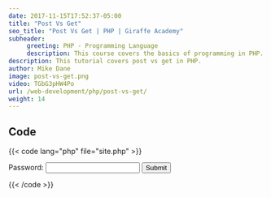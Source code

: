 ```yaml
---
date: 2017-11-15T17:52:37-05:00
title: "Post Vs Get"
seo_title: "Post Vs Get | PHP | Giraffe Academy"
subheader:
     greeting: PHP - Programming Language
     description: This course covers the basics of programming in PHP. Work your way through the videos and we'll teach you everything you need to know to start your programming journey!
description: This tutorial covers post vs get in PHP.
author: Mike Dane
image: post-vs-get.png
video: TGbG3pHW4Po
url: /web-development/php/post-vs-get/
weight: 14
---
```


## Code

{{< code lang="php" file="site.php" >}}
<form action="App.php" method="POST">
     Password: <input type="password" name="password">
     <input type="submit">
</form>

<?php
echo $_POST["password"];
?>
{{< /code >}}